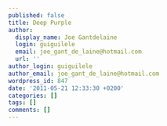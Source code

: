 ```yaml
---
published: false
title: Deep Purple
author:
  display_name: Joe Gantdelaine
  login: guiguilele
  email: joe_gant_de_laine@hotmail.com
  url: ''
author_login: guiguilele
author_email: joe_gant_de_laine@hotmail.com
wordpress_id: 847
date: '2011-05-21 12:33:30 +0200'
categories: []
tags: []
comments: []
---
```


